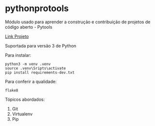 # pythonprotools
Módulo usado para aprender a construção e contribuição  de projetos de código aberto - Pytools

[Link Projeto](https://github.com/italodg9/pythonprotools)

Suportada para versão 3 de Python

Para instalar:
```
python3 -m venv .venv
source .venv\Sripts\activate
pip install requirements-dev.txt
```

Para conferir a qualidade:
````
flake8
````


Tópicos abordados:
1. Git
2. Virtualenv
3. Pip

